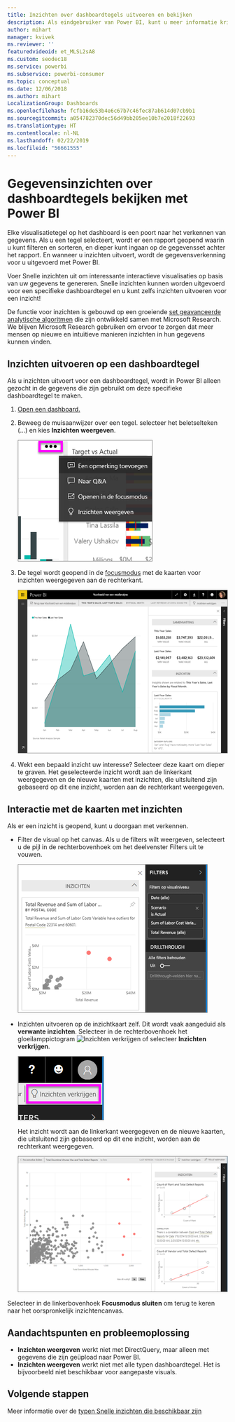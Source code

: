 ```yaml
---
title: Inzichten over dashboardtegels uitvoeren en bekijken
description: Als eindgebruiker van Power BI, kunt u meer informatie krijgen over inzicht in uw dashboardtegels.
author: mihart
manager: kvivek
ms.reviewer: ''
featuredvideoid: et_MLSL2sA8
ms.custom: seodec18
ms.service: powerbi
ms.subservice: powerbi-consumer
ms.topic: conceptual
ms.date: 12/06/2018
ms.author: mihart
LocalizationGroup: Dashboards
ms.openlocfilehash: fcfb16de53b4e6c67b7c46fec87ab614d07cb9b1
ms.sourcegitcommit: a054782370dec56d49bb205ee10b7e2018f22693
ms.translationtype: HT
ms.contentlocale: nl-NL
ms.lasthandoff: 02/22/2019
ms.locfileid: "56661555"
---
```

# <a name="view-data-insights-on-dashboard-tiles-with-power-bi"></a>Gegevensinzichten over dashboardtegels bekijken met Power BI
Elke visualisatietegel op het dashboard is een poort naar het verkennen van gegevens. Als u een tegel selecteert, wordt er een rapport geopend waarin u kunt filteren en sorteren, en dieper kunt ingaan op de gegevensset achter het rapport. En wanneer u inzichten uitvoert, wordt de gegevensverkenning voor u uitgevoerd met Power BI.

Voer Snelle inzichten uit om interessante interactieve visualisaties op basis van uw gegevens te genereren. Snelle inzichten kunnen worden uitgevoerd voor een specifieke dashboardtegel en u kunt zelfs inzichten uitvoeren voor een inzicht!

De functie voor inzichten is gebouwd op een groeiende [set geavanceerde analytische algoritmen](end-user-insight-types.md) die zijn ontwikkeld samen met Microsoft Research. We blijven Microsoft Research gebruiken om ervoor te zorgen dat meer mensen op nieuwe en intuïtieve manieren inzichten in hun gegevens kunnen vinden.

## <a name="run-insights-on-a-dashboard-tile"></a>Inzichten uitvoeren op een dashboardtegel
Als u inzichten uitvoert voor een dashboardtegel, wordt in Power BI alleen gezocht in de gegevens die zijn gebruikt om deze specifieke dashboardtegel te maken. 

1. [Open een dashboard.](end-user-dashboards.md)
2. Beweeg de muisaanwijzer over een tegel. selecteer het beletselteken (...) en kies **Inzichten weergeven**. 

    ![modus voor beletseltekenmenu](./media/end-user-insights/power-bi-hover.png)


3. De tegel wordt geopend in de [focusmodus](end-user-focus.md) met de kaarten voor inzichten weergegeven aan de rechterkant.    
   
    ![Focusmodus](./media/end-user-insights/pbi-insights-tile.png)    
4. Wekt een bepaald inzicht uw interesse? Selecteer deze kaart om dieper te graven. Het geselecteerde inzicht wordt aan de linkerkant weergegeven en de nieuwe kaarten met inzichten, die uitsluitend zijn gebaseerd op dit ene inzicht, worden aan de rechterkant weergegeven.    

 ## <a name="interact-with-the-insight-cards"></a>Interactie met de kaarten met inzichten
Als er een inzicht is geopend, kunt u doorgaan met verkennen.

   * Filter de visual op het canvas.  Als u de filters wilt weergeven, selecteert u de pijl in de rechterbovenhoek om het deelvenster Filters uit te vouwen.

     ![inzicht in een uitgevouwen menu Filters](./media/end-user-insights/power-bi-insights-on-insights.png)
   
   * Inzichten uitvoeren op de inzichtkaart zelf. Dit wordt vaak aangeduid als **verwante inzichten**. Selecteer in de rechterbovenhoek het gloeilamppictogram ![Inzichten verkrijgen](./media/end-user-insights/power-bi-bulb-icon.png) of selecteer **Inzichten verkrijgen**.
     
     ![Menubalk met pictogram Inzichten verkrijgen](./media/end-user-insights/power-bi-autoinsights-tile.png)
     
     Het inzicht wordt aan de linkerkant weergegeven en de nieuwe kaarten, die uitsluitend zijn gebaseerd op dit ene inzicht, worden aan de rechterkant weergegeven.
     
     ![Inzichten in inzichten](./media/end-user-insights/power-bi-insights-on-insights-new.png)

Selecteer in de linkerbovenhoek **Focusmodus sluiten** om terug te keren naar het oorspronkelijk inzichtencanvas.

## <a name="considerations-and-troubleshooting"></a>Aandachtspunten en probleemoplossing
- **Inzichten weergeven** werkt niet met DirectQuery, maar alleen met gegevens die zijn geüpload naar Power BI.
- **Inzichten weergeven** werkt niet met alle typen dashboardtegel. Het is bijvoorbeeld niet beschikbaar voor aangepaste visuals.<!--[custom visuals](end-user-custom-visuals.md)-->


## <a name="next-steps"></a>Volgende stappen
Meer informatie over de [typen Snelle inzichten die beschikbaar zijn](end-user-insight-types.md)

